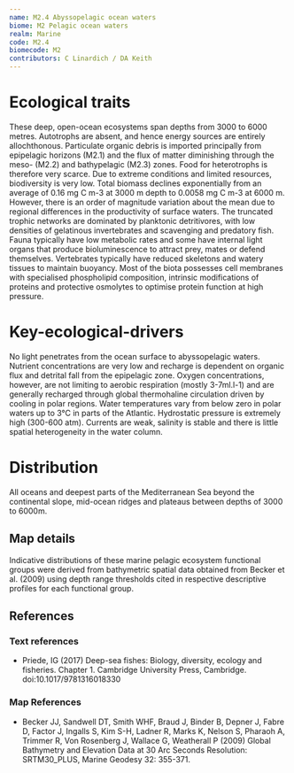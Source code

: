 ```yaml
---
name: ﻿M2.4 Abyssopelagic ocean waters
biome: M2 Pelagic ocean waters
realm: Marine
code: M2.4
biomecode: M2
contributors: C Linardich / DA Keith
---
```


# Ecological traits


These deep, open-ocean ecosystems span depths from 3000 to 6000 metres. Autotrophs are absent, and hence energy sources are entirely allochthonous. Particulate organic debris is imported principally from epipelagic horizons (M2.1) and the flux of matter diminishing through the meso- (M2.2) and bathypelagic (M2.3) zones. Food for heterotrophs is therefore very scarce. Due to extreme conditions and limited resources, biodiversity is very low. Total biomass declines exponentially from an average of 0.16 mg C m-3 at 3000 m depth to 0.0058 mg C m-3 at 6000 m. However, there is an order of magnitude variation about the mean due to regional differences in the productivity of surface waters. The truncated trophic networks are dominated by planktonic detritivores, with low densities of gelatinous invertebrates and scavenging and predatory fish. Fauna typically have low metabolic rates and some have internal light organs that produce bioluminescence to attract prey, mates or defend themselves. Vertebrates typically have reduced skeletons and watery tissues to maintain buoyancy. Most of the biota possesses cell membranes with specialised phospholipid composition, intrinsic modifications of proteins and protective osmolytes to optimise protein function at high pressure.


# Key-ecological-drivers


No light penetrates from the ocean surface to abyssopelagic waters. Nutrient concentrations are very low and recharge is dependent on organic flux and detrital fall from the epipelagic zone. Oxygen concentrations, however, are not limiting to aerobic respiration (mostly 3-7ml.l-1) and are generally recharged through global thermohaline circulation driven by cooling in polar regions. Water temperatures vary from below zero in polar waters up to 3°C in parts of the Atlantic. Hydrostatic pressure is extremely high (300-600 atm). Currents are weak, salinity is stable and there is little spatial heterogeneity in the water column.


# Distribution


All oceans and  deepest parts of the Mediterranean Sea  beyond the continental slope, mid-ocean ridges and plateaus between depths of 3000 to 6000m.


## Map details

Indicative distributions of these marine pelagic ecosystem functional groups were derived from bathymetric spatial data obtained from Becker et al. (2009) using depth range thresholds cited in respective descriptive profiles for each functional group.

## References
### Text references
* Priede, IG (2017) Deep-sea fishes: Biology, diversity, ecology and fisheries. Chapter 1. Cambridge University Press, Cambridge. doi:10.1017/9781316018330
### Map References
* Becker JJ, Sandwell DT, Smith WHF, Braud J, Binder B, Depner J, Fabre D, Factor J, Ingalls S, Kim S-H, Ladner R, Marks K, Nelson S, Pharaoh A, Trimmer R, Von Rosenberg J, Wallace G, Weatherall P (2009) Global Bathymetry and Elevation Data at 30 Arc Seconds Resolution: SRTM30_PLUS, Marine Geodesy 32: 355-371.

